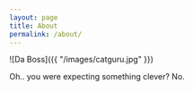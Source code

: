 ```yaml
---
layout: page
title: About
permalink: /about/
---
```


![Da Boss]({{ "/images/catguru.jpg"  }})

Oh.. you were expecting something clever? No.
